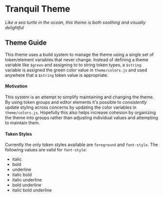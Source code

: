 # Tranquil Theme
_Like a sea turtle in the ocean, this theme is both soothing and visually delightful_

## Theme Guide
This theme uses a build system to manage the theme using a single set of
token/element variables that never change. Instead of defining a theme variable like
`$green` and assigning to to string token types, a `$string` variable is assigned
the green color value in `theme/colors.js` and used anywhere that a `$string` token
value is appropriate.

#### Motivation
This system is an attempt to simplify maintaining and changing the theme. By using
token groups and editor elements it's possible to *consistently* update styling
across concerns by updating the color variables in `theme/colors.js`. Hopefully this
also helps increase cohesion by organizing the theme into groups rather than
adjusting individual values and attempting to maintain them.

#### Token Styles
Currently the only token styles available are `foreground` and `font-style`. The
following values are valid for `font-style`:

- italic
- bold
- underline
- italic bold
- italic underline
- bold underline
- italic bold underline

